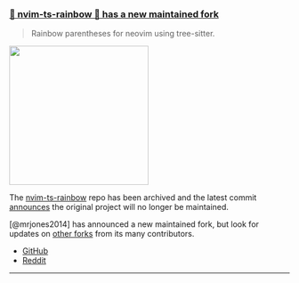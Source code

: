 <h3 id="update-nvim-ts-rainbow">
  <a href="#update-nvim-ts-rainbow">
    <span class="icon-text">
      <span class="icon">
        <i class="fa-solid fa-handshake-angle"></i>
      </span>
      <span>🌈 nvim-ts-rainbow 🌈 has a new maintained fork</span>
    </span>
  </a>
</h3>

> Rainbow parentheses for neovim using tree-sitter.

<img width=250px src="https://user-images.githubusercontent.com/23170004/210392158-8520b074-4400-46a4-b3e1-7201d10f4140.png"/>

The [nvim-ts-rainbow](https://github.com/p00f/nvim-ts-rainbow) repo has been archived and the latest commit [announces](https://github.com/p00f/nvim-ts-rainbow/commit/ef95c15a935f97c65a80e48e12fe72d49aacf9b9) the original project will no longer be maintained.

[@mrjones2014] has announced a new maintained fork, but look for updates on [other forks](https://techgaun.github.io/active-forks/index.html#https://github.com/p00f/nvim-ts-rainbow) from its many contributors.


- [GitHub](https://github.com/mrjones2014/nvim-ts-rainbow)
- [Reddit](https://www.reddit.com/r/neovim/comments/103x4ux/maintained_fork_of_nvimtsrainbow/)
---
